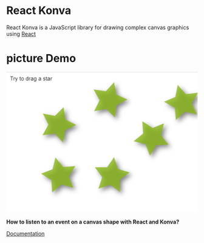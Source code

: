# React Konva
React Konva is a JavaScript library for drawing complex canvas graphics using [React](https://reactjs.org/)
# picture Demo

![Demo](./img.png)

**How to listen to an event on a canvas shape with React and Konva?**

[Documentation](https://konvajs.org/docs/events/Cancel_Propagation.html)